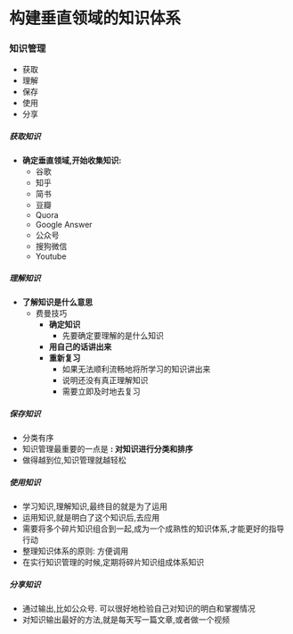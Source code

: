 # 构建垂直领域的知识体系
### 知识管理
- 获取
- 理解
- 保存
- 使用
- 分享
##### 获取知识
- **确定垂直领域,开始收集知识:**
  - 谷歌
  - 知乎
  - 简书
  - 豆瓣
  - Quora
  - Google Answer
  - 公众号
  - 搜狗微信
  - Youtube
##### 理解知识
- **了解知识是什么意思**
  - 费曼技巧
    - **确定知识**
	  - 先要确定要理解的是什么知识
	- **用自己的话讲出来**
	- **重新复习**
	  - 如果无法顺利流畅地将所学习的知识讲出来
	  - 说明还没有真正理解知识
	  - 需要立即及时地去复习
##### 保存知识
- 分类有序
- 知识管理最重要的一点是 **: 对知识进行分类和排序**
- 做得越到位,知识管理就越轻松
##### 使用知识
- 学习知识,理解知识,最终目的就是为了运用
- 运用知识,就是明白了这个知识后,去应用
- 需要将多个碎片知识组合到一起,成为一个成熟性的知识体系,才能更好的指导行动
- 整理知识体系的原则: 方便调用
- 在实行知识管理的时候,定期将碎片知识组成体系知识
##### 分享知识
- 通过输出,比如公众号. 可以很好地检验自己对知识的明白和掌握情况
- 对知识输出最好的方法,就是每天写一篇文章,或者做一个视频

